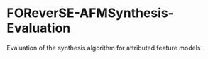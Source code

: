 FOReverSE-AFMSynthesis-Evaluation
=================================

Evaluation of the synthesis algorithm for attributed feature models
